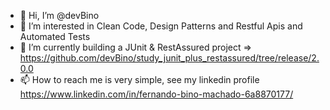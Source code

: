 - 👋 Hi, I’m @devBino
- 👀 I’m interested in Clean Code, Design Patterns and Restful Apis and Automated Tests
- 🌱 I’m currently building a JUnit & RestAssured project => https://github.com/devBino/study_junit_plus_restassured/tree/release/2.0.0
- 📫 How to reach me is very simple, see my linkedin profile https://www.linkedin.com/in/fernando-bino-machado-6a8870177/
